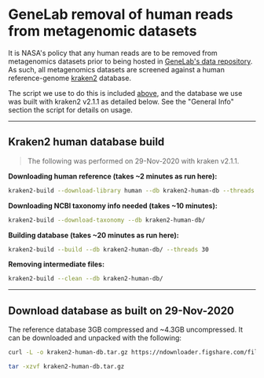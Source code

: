 # GeneLab removal of human reads from metagenomic datasets

It is NASA's policy that any human reads are to be removed from metagenomics datasets prior to being hosted in [GeneLab's data repository](https://genelab-data.ndc.nasa.gov/genelab/projects). As such, all metagenomics datasets are screened against a human reference-genome [kraken2](https://github.com/DerrickWood/kraken2/wiki) database. 

The script we use to do this is included [above](human-read-removal.sh), and the database we use was built with kraken2 v2.1.1 as detailed below. See the "General Info" section the script for details on usage.

---

## Kraken2 human database build

> The following was performed on 29-Nov-2020 with kraken v2.1.1.

**Downloading human reference (takes ~2 minutes as run here):**

```bash
kraken2-build --download-library human --db kraken2-human-db --threads 30 --no-masking
```

**Downloading NCBI taxonomy info needed (takes ~10 minutes):**

```bash
kraken2-build --download-taxonomy --db kraken2-human-db/
```

**Building database (takes ~20 minutes as run here):**

```bash
kraken2-build --build --db kraken2-human-db/ --threads 30
```

**Removing intermediate files:**

```bash
kraken2-build --clean --db kraken2-human-db/
```

---

## Download database as built on 29-Nov-2020
The reference database 3GB compressed and ~4.3GB uncompressed. It can be downloaded and unpacked with the following:

```bash
curl -L -o kraken2-human-db.tar.gz https://ndownloader.figshare.com/files/25627058

tar -xzvf kraken2-human-db.tar.gz
```
